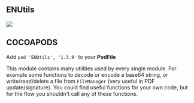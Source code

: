 ## ENUtils

![](https://badgen.net/badge/stable/1.3.9/blue)

## COCOAPODS

Add `pod 'ENUtils', '1.3.9'` to your **PodFile**

This module contains many utilities used by every single module. For example some functions to decode or encode a base64 string, or write/read/delete a file from `FileManager` (very useful in PDF update/signature). You could find useful functions for your own code, but for the flow you shouldn't call any of these functions.
